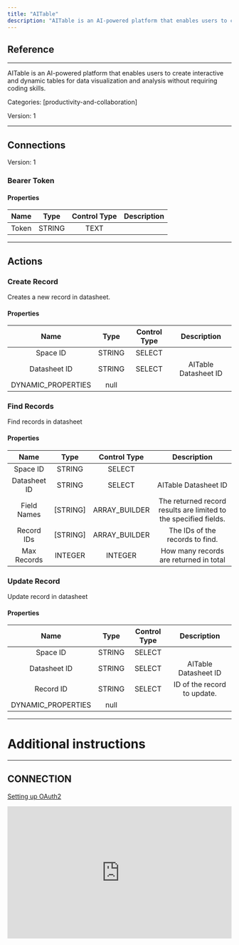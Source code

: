 ```yaml
---
title: "AITable"
description: "AITable is an AI-powered platform that enables users to create interactive and dynamic tables for data visualization and analysis without requiring coding skills."
---
```

## Reference
<hr />

AITable is an AI-powered platform that enables users to create interactive and dynamic tables for data visualization and analysis without requiring coding skills.


Categories: [productivity-and-collaboration]


Version: 1

<hr />



## Connections

Version: 1


### Bearer Token

#### Properties

|      Name      |     Type     |     Control Type     |     Description     |
|:--------------:|:------------:|:--------------------:|:-------------------:|
| Token | STRING | TEXT  |  |





<hr />





## Actions


### Create Record
Creates a new record in datasheet.

#### Properties

|      Name      |     Type     |     Control Type     |     Description     |
|:--------------:|:------------:|:--------------------:|:-------------------:|
| Space ID | STRING | SELECT  |  |
| Datasheet ID | STRING | SELECT  |  AITable Datasheet ID  |
| DYNAMIC_PROPERTIES | null  |




### Find Records
Find records in datasheet

#### Properties

|      Name      |     Type     |     Control Type     |     Description     |
|:--------------:|:------------:|:--------------------:|:-------------------:|
| Space ID | STRING | SELECT  |  |
| Datasheet ID | STRING | SELECT  |  AITable Datasheet ID  |
| Field Names | [STRING] | ARRAY_BUILDER  |  The returned record results are limited to the specified fields.  |
| Record IDs | [STRING] | ARRAY_BUILDER  |  The IDs of the records to find.  |
| Max Records | INTEGER | INTEGER  |  How many records are returned in total  |




### Update Record
Update record in datasheet

#### Properties

|      Name      |     Type     |     Control Type     |     Description     |
|:--------------:|:------------:|:--------------------:|:-------------------:|
| Space ID | STRING | SELECT  |  |
| Datasheet ID | STRING | SELECT  |  AITable Datasheet ID  |
| Record ID | STRING | SELECT  |  ID of the record to update.  |
| DYNAMIC_PROPERTIES | null  |




<hr />

# Additional instructions
<hr />

## CONNECTION

[Setting up OAuth2](https://developers.aitable.ai/api/quick-start/#:~:text=API%20Token%20is%20the%20user,request%20to%20facilitate%20server%20authentication.)

<div style="position:relative;height:0;width:100%;overflow:hidden;z-index:99999;box-sizing:border-box;padding-bottom:calc(52.69531250% + 32px)"><iframe src="https://www.guidejar.com/embed/51781518-3dd5-4d75-9a37-0cc85a58a66f?type=1&controls=on" width="100%" height="100%" style="height:100%;position:absolute;inset:0" allowfullscreen frameborder="0"></iframe></div>
